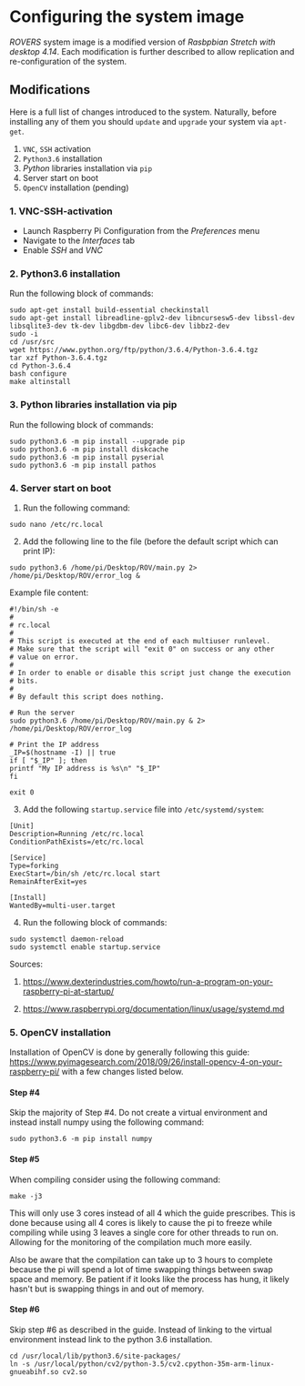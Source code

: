 # Configuring the system image

*ROVERS* system image is a modified version of *Rasbpbian Stretch with desktop 4.14*. Each modification is further described to allow replication and re-configuration of the system.

## Modifications

Here is a full list of changes introduced to the system. Naturally, before installing any of them you should `update` and `upgrade` your system via `apt-get`.

1. `VNC`, `SSH` activation
2. `Python3.6` installation
3. *Python* libraries installation via `pip`
4. Server start on boot
5. `OpenCV` installation (pending)

### 1. VNC-SSH-activation

- Launch Raspberry Pi Configuration from the *Preferences* menu
- Navigate to the *Interfaces* tab
- Enable *SSH* and *VNC*

### 2. Python3.6 installation

Run the following block of commands:

```commandline
sudo apt-get install build-essential checkinstall
sudo apt-get install libreadline-gplv2-dev libncursesw5-dev libssl-dev libsqlite3-dev tk-dev libgdbm-dev libc6-dev libbz2-dev
sudo -i
cd /usr/src
wget https://www.python.org/ftp/python/3.6.4/Python-3.6.4.tgz
tar xzf Python-3.6.4.tgz
cd Python-3.6.4
bash configure
make altinstall
```

### 3. Python libraries installation via pip

Run the following block of commands:

```commandline
sudo python3.6 -m pip install --upgrade pip
sudo python3.6 -m pip install diskcache
sudo python3.6 -m pip install pyserial
sudo python3.6 -m pip install pathos
```

### 4. Server start on boot

1. Run the following command:

```commandline
sudo nano /etc/rc.local
```

2. Add the following line to the file (before the default script which can print IP):

```
sudo python3.6 /home/pi/Desktop/ROV/main.py 2> /home/pi/Desktop/ROV/error_log &
```

Example file content:

```
#!/bin/sh -e
#
# rc.local
#
# This script is executed at the end of each multiuser runlevel.
# Make sure that the script will "exit 0" on success or any other
# value on error.
#
# In order to enable or disable this script just change the execution
# bits.
#
# By default this script does nothing.

# Run the server
sudo python3.6 /home/pi/Desktop/ROV/main.py & 2> /home/pi/Desktop/ROV/error_log

# Print the IP address
_IP=$(hostname -I) || true
if [ "$_IP" ]; then
printf "My IP address is %s\n" "$_IP"
fi

exit 0
```

3. Add the following `startup.service` file into `/etc/systemd/system`:

```
[Unit]
Description=Running /etc/rc.local
ConditionPathExists=/etc/rc.local

[Service]
Type=forking
ExecStart=/bin/sh /etc/rc.local start
RemainAfterExit=yes

[Install]
WantedBy=multi-user.target
```

4. Run the following block of commands:

```commandline
sudo systemctl daemon-reload
sudo systemctl enable startup.service
```

Sources:

1. https://www.dexterindustries.com/howto/run-a-program-on-your-raspberry-pi-at-startup/

2. https://www.raspberrypi.org/documentation/linux/usage/systemd.md

### 5. OpenCV installation

Installation of OpenCV is done by generally following this guide: https://www.pyimagesearch.com/2018/09/26/install-opencv-4-on-your-raspberry-pi/ with a few changes listed below.

#### Step #4

Skip the majority of Step #4. Do not create a virtual environment and instead install numpy using the following command:
```commandline
sudo python3.6 -m pip install numpy
```
#### Step #5
When compiling consider using the following command:
```commandline
make -j3
```
This will only use 3 cores instead of all 4 which the guide prescribes. This is done because using all 4 cores is likely to cause the pi to freeze while compiling while using 3 leaves a single core for other threads to run on. Allowing for the monitoring of the compilation much more easily.

Also be aware that the compilation can take up to 3 hours to complete because the pi will spend a lot of time swapping things between swap space and memory. Be patient if it looks like the process has hung, it likely hasn't but is swapping things in and out of memory.

#### Step #6
Skip step #6 as described in the guide.
Instead of linking to the virtual environment instead link to the python 3.6 installation.

```commandline
cd /usr/local/lib/python3.6/site-packages/
ln -s /usr/local/python/cv2/python-3.5/cv2.cpython-35m-arm-linux-gnueabihf.so cv2.so
```
